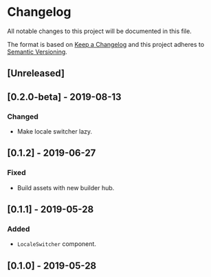 # Changelog

All notable changes to this project will be documented in this file.

The format is based on [Keep a Changelog](http://keepachangelog.com/en/1.0.0/)
and this project adheres to [Semantic Versioning](http://semver.org/spec/v2.0.0.html).

## [Unreleased]

## [0.2.0-beta] - 2019-08-13

### Changed
- Make locale switcher lazy.

## [0.1.2] - 2019-06-27
### Fixed
- Build assets with new builder hub.

## [0.1.1] - 2019-05-28
### Added
- `LocaleSwitcher` component.

## [0.1.0] - 2019-05-28
